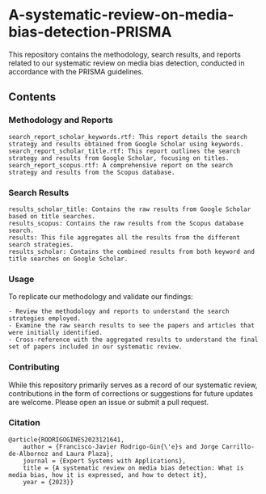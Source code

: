 # A-systematic-review-on-media-bias-detection-PRISMA

This repository contains the methodology, search results, and reports related to our systematic review on media bias detection, conducted in accordance with the PRISMA guidelines.

## Contents

### Methodology and Reports

    search_report_scholar_keywords.rtf: This report details the search strategy and results obtained from Google Scholar using keywords.
    search_report_scholar_title.rtf: This report outlines the search strategy and results from Google Scholar, focusing on titles.
    search_report_scopus.rtf: A comprehensive report on the search strategy and results from the Scopus database.

### Search Results

    results_scholar_title: Contains the raw results from Google Scholar based on title searches.
    results_scopus: Contains the raw results from the Scopus database search.
    results: This file aggregates all the results from the different search strategies.
    results_scholar: Contains the combined results from both keyword and title searches on Google Scholar.

### Usage

To replicate our methodology and validate our findings:

    - Review the methodology and reports to understand the search strategies employed.
    - Examine the raw search results to see the papers and articles that were initially identified.
    - Cross-reference with the aggregated results to understand the final set of papers included in our systematic review.

### Contributing

While this repository primarily serves as a record of our systematic review, contributions in the form of corrections or suggestions for future updates are welcome. Please open an issue or submit a pull request.

### Citation

```
@article{RODRIGOGINES2023121641,
	author = {Francisco-Javier Rodrigo-Gin{\'e}s and Jorge Carrillo-de-Albornoz and Laura Plaza},
	journal = {Expert Systems with Applications},
	title = {A systematic review on media bias detection: What is media bias, how it is expressed, and how to detect it},
	year = {2023}}
```
